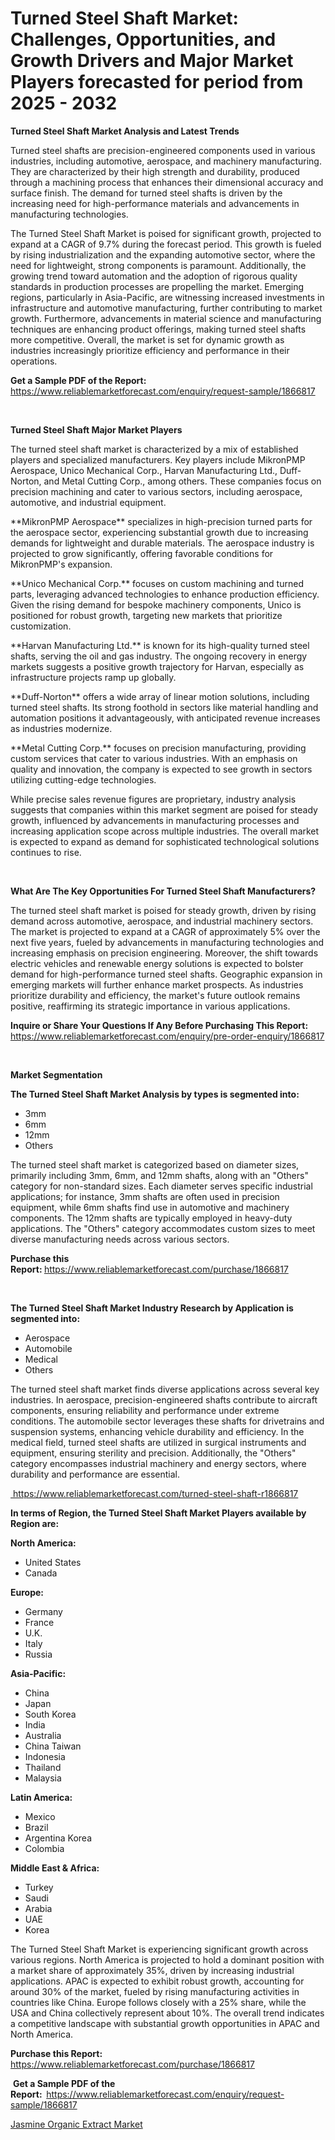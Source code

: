 <p><h1>Turned Steel Shaft Market: Challenges, Opportunities, and Growth Drivers and Major Market Players forecasted for period from 2025 - 2032</h1></p><p><strong>Turned Steel Shaft Market Analysis and Latest Trends</strong></p>
<p><p>Turned steel shafts are precision-engineered components used in various industries, including automotive, aerospace, and machinery manufacturing. They are characterized by their high strength and durability, produced through a machining process that enhances their dimensional accuracy and surface finish. The demand for turned steel shafts is driven by the increasing need for high-performance materials and advancements in manufacturing technologies.</p><p>The Turned Steel Shaft Market is poised for significant growth, projected to expand at a CAGR of 9.7% during the forecast period. This growth is fueled by rising industrialization and the expanding automotive sector, where the need for lightweight, strong components is paramount. Additionally, the growing trend toward automation and the adoption of rigorous quality standards in production processes are propelling the market. Emerging regions, particularly in Asia-Pacific, are witnessing increased investments in infrastructure and automotive manufacturing, further contributing to market growth. Furthermore, advancements in material science and manufacturing techniques are enhancing product offerings, making turned steel shafts more competitive. Overall, the market is set for dynamic growth as industries increasingly prioritize efficiency and performance in their operations.</p></p>
<p><strong>Get a Sample PDF of the Report:&nbsp;</strong> <a href="https://www.reliablemarketforecast.com/enquiry/request-sample/1866817?utm_campaign=2450&utm_medium=2&utm_source=Github&utm_content=ia&utm_term=03042025&utm_id=turned-steel-shaft">https://www.reliablemarketforecast.com/enquiry/request-sample/1866817</a></p>
<p>&nbsp;</p>
<p><strong>Turned Steel Shaft Major Market Players</strong></p>
<p><p>The turned steel shaft market is characterized by a mix of established players and specialized manufacturers. Key players include MikronPMP Aerospace, Unico Mechanical Corp., Harvan Manufacturing Ltd., Duff-Norton, and Metal Cutting Corp., among others. These companies focus on precision machining and cater to various sectors, including aerospace, automotive, and industrial equipment.</p><p>**MikronPMP Aerospace** specializes in high-precision turned parts for the aerospace sector, experiencing substantial growth due to increasing demands for lightweight and durable materials. The aerospace industry is projected to grow significantly, offering favorable conditions for MikronPMP's expansion.</p><p>**Unico Mechanical Corp.** focuses on custom machining and turned parts, leveraging advanced technologies to enhance production efficiency. Given the rising demand for bespoke machinery components, Unico is positioned for robust growth, targeting new markets that prioritize customization.</p><p>**Harvan Manufacturing Ltd.** is known for its high-quality turned steel shafts, serving the oil and gas industry. The ongoing recovery in energy markets suggests a positive growth trajectory for Harvan, especially as infrastructure projects ramp up globally.</p><p>**Duff-Norton** offers a wide array of linear motion solutions, including turned steel shafts. Its strong foothold in sectors like material handling and automation positions it advantageously, with anticipated revenue increases as industries modernize.</p><p>**Metal Cutting Corp.** focuses on precision manufacturing, providing custom services that cater to various industries. With an emphasis on quality and innovation, the company is expected to see growth in sectors utilizing cutting-edge technologies.</p><p>While precise sales revenue figures are proprietary, industry analysis suggests that companies within this market segment are poised for steady growth, influenced by advancements in manufacturing processes and increasing application scope across multiple industries. The overall market is expected to expand as demand for sophisticated technological solutions continues to rise.</p></p>
<p>&nbsp;</p>
<p><strong>What Are The Key Opportunities For Turned Steel Shaft Manufacturers?</strong></p>
<p><p>The turned steel shaft market is poised for steady growth, driven by rising demand across automotive, aerospace, and industrial machinery sectors. The market is projected to expand at a CAGR of approximately 5% over the next five years, fueled by advancements in manufacturing technologies and increasing emphasis on precision engineering. Moreover, the shift towards electric vehicles and renewable energy solutions is expected to bolster demand for high-performance turned steel shafts. Geographic expansion in emerging markets will further enhance market prospects. As industries prioritize durability and efficiency, the market's future outlook remains positive, reaffirming its strategic importance in various applications.</p></p>
<p><strong>Inquire or Share Your Questions If Any Before Purchasing This Report:</strong> <a href="https://www.reliablemarketforecast.com/enquiry/pre-order-enquiry/1866817?utm_campaign=2450&utm_medium=2&utm_source=Github&utm_content=ia&utm_term=03042025&utm_id=turned-steel-shaft">https://www.reliablemarketforecast.com/enquiry/pre-order-enquiry/1866817</a></p>
<p>&nbsp;</p>
<p><strong>Market Segmentation</strong></p>
<p><strong>The Turned Steel Shaft Market Analysis by types is segmented into:</strong></p>
<p><ul><li>3mm</li><li>6mm</li><li>12mm</li><li>Others</li></ul></p>
<p><p>The turned steel shaft market is categorized based on diameter sizes, primarily including 3mm, 6mm, and 12mm shafts, along with an "Others" category for non-standard sizes. Each diameter serves specific industrial applications; for instance, 3mm shafts are often used in precision equipment, while 6mm shafts find use in automotive and machinery components. The 12mm shafts are typically employed in heavy-duty applications. The "Others" category accommodates custom sizes to meet diverse manufacturing needs across various sectors.</p></p>
<p><strong>Purchase this Report:&nbsp;</strong><a href="https://www.reliablemarketforecast.com/purchase/1866817?utm_campaign=2450&utm_medium=2&utm_source=Github&utm_content=ia&utm_term=03042025&utm_id=turned-steel-shaft">https://www.reliablemarketforecast.com/purchase/1866817</a></p>
<p>&nbsp;</p>
<p><strong>The Turned Steel Shaft Market Industry Research by Application is segmented into:</strong></p>
<p><ul><li>Aerospace</li><li>Automobile</li><li>Medical</li><li>Others</li></ul></p>
<p><p>The turned steel shaft market finds diverse applications across several key industries. In aerospace, precision-engineered shafts contribute to aircraft components, ensuring reliability and performance under extreme conditions. The automobile sector leverages these shafts for drivetrains and suspension systems, enhancing vehicle durability and efficiency. In the medical field, turned steel shafts are utilized in surgical instruments and equipment, ensuring sterility and precision. Additionally, the "Others" category encompasses industrial machinery and energy sectors, where durability and performance are essential.</p></p>
<p><a href="https://www.reliablemarketforecast.com/turned-steel-shaft-r1866817?utm_campaign=2450&utm_medium=2&utm_source=Github&utm_content=ia&utm_term=03042025&utm_id=turned-steel-shaft">&nbsp;https://www.reliablemarketforecast.com/turned-steel-shaft-r1866817</a></p>
<p><strong>In terms of Region, the Turned Steel Shaft Market Players available by Region are:</strong></p>
<p>
    <p> <strong> North America: </strong>
        <ul>
            <li>United States</li>
            <li>Canada</li>
        </ul>
        </p> 
    <p> <strong> Europe: </strong>
        <ul>
            <li>Germany</li>
            <li>France</li>
            <li>U.K.</li>
            <li>Italy</li>
            <li>Russia</li>
        </ul>
        </p> 
    <p> <strong> Asia-Pacific: </strong>
        <ul>
            <li>China</li>
            <li>Japan</li>
            <li>South Korea</li>
            <li>India</li>
            <li>Australia</li>
            <li>China Taiwan</li>
            <li>Indonesia</li>
            <li>Thailand</li>
            <li>Malaysia</li>
        </ul>
        </p> 
    <p> <strong> Latin America: </strong>
        <ul>
            <li>Mexico</li>
            <li>Brazil</li>
            <li>Argentina Korea</li>
            <li>Colombia</li>
        </ul>
        </p> 
    <p> <strong> Middle East & Africa: </strong>
        <ul>
            <li>Turkey</li>
            <li>Saudi</li>
            <li>Arabia</li>
            <li>UAE</li>
            <li>Korea</li>
        </ul>
    </p>
    </p>
<p><p>The Turned Steel Shaft Market is experiencing significant growth across various regions. North America is projected to hold a dominant position with a market share of approximately 35%, driven by increasing industrial applications. APAC is expected to exhibit robust growth, accounting for around 30% of the market, fueled by rising manufacturing activities in countries like China. Europe follows closely with a 25% share, while the USA and China collectively represent about 10%. The overall trend indicates a competitive landscape with substantial growth opportunities in APAC and North America.</p></p>
<p><strong>Purchase this Report: </strong><a href="https://www.reliablemarketforecast.com/purchase/1866817?utm_campaign=2450&utm_medium=2&utm_source=Github&utm_content=ia&utm_term=03042025&utm_id=turned-steel-shaft">https://www.reliablemarketforecast.com/purchase/1866817</a></p>
<p>&nbsp;<strong>Get a Sample PDF of the Report:&nbsp;&nbsp;</strong><a href="https://www.reliablemarketforecast.com/enquiry/request-sample/1866817?utm_campaign=2450&utm_medium=2&utm_source=Github&utm_content=ia&utm_term=03042025&utm_id=turned-steel-shaft">https://www.reliablemarketforecast.com/enquiry/request-sample/1866817</a></p>
<p><strong></strong></p>
<p><p><a href="https://github.com/boitafbg/Market-Research-Report-List-1/blob/main/jasmine-organic-extract-market.md?utm_campaign=2450&utm_medium=2&utm_source=Github&utm_content=ia&utm_term=03042025&utm_id=turned-steel-shaft">Jasmine Organic Extract Market</a></p></p>